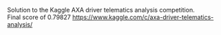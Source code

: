 Solution to the Kaggle AXA driver telematics analysis competition.  
Final score of 0.79827
https://www.kaggle.com/c/axa-driver-telematics-analysis/
 
